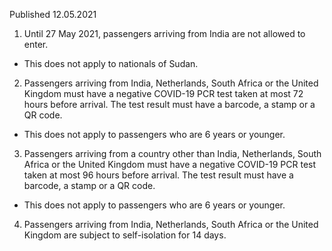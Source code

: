 Published 12.05.2021
1. Until 27 May 2021, passengers arriving from India are not allowed to enter.
- This does not apply to nationals of Sudan. 
2. Passengers arriving from India, Netherlands, South Africa or the United Kingdom must have a negative COVID-19 PCR test taken at most 72 hours before arrival. The test result must have a barcode, a stamp or a QR code.
- This does not apply to passengers who are 6 years or younger. 
3. Passengers arriving from a country other than India, Netherlands, South Africa or the United Kingdom must have a negative COVID-19 PCR test taken at most 96 hours before arrival. The test result must have a barcode, a stamp or a QR code.
- This does not apply to passengers who are 6 years or younger.
4. Passengers arriving from India, Netherlands, South Africa or the United Kingdom are subject to self-isolation for 14 days.

